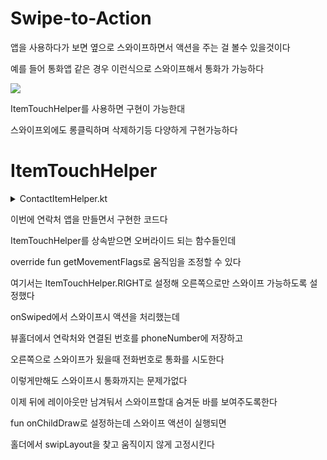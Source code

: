Swipe-to-Action
=
앱을 사용하다가 보면 옆으로 스와이프하면서 액션을 주는 걸 볼수 있을것이다

예를 들어 통화앱 같은 경우 이런식으로 스와이프해서 통화가 가능하다

![](https://github.com/nbCampGroup-2-24-01-15/ColorContacts/assets/116724657/5d02ae5f-2192-48a1-9ae7-3df92a42f77d)

ItemTouchHelper를 사용하면 구현이 가능한대

스와이프외에도 롱클릭하며 삭제하기등 다양하게 구현가능하다

# ItemTouchHelper

<details>
<summary>ContactItemHelper.kt</summary>

```kotlin
class ContactItemHelper(val context: Context): ItemTouchHelper.Callback() {

    //드래그 또는 스와이프를 할 수 있는데, 상 하 좌 우로 선택가능, 드래그롤 통해 순서변경도 가능
    override fun getMovementFlags(
        recyclerView: RecyclerView,
        viewHolder: RecyclerView.ViewHolder
    ): Int {
        val swipeFqwelags = ItemTouchHelper.RIGHT
        return makeMovementFlags(0, swipeFqwelags)
        //오른쪽으로만 슬라이드 가능하게 설정
    }

    //드래그시 호출
    override fun onMove(
        recyclerView: RecyclerView,
        viewHolder: RecyclerView.ViewHolder,
        target: RecyclerView.ViewHolder
    ): Boolean {
        // 드래그 기능은 사용하지 않으므로 false 반환
        return false
    }

    //스와이프 동작 활성화
    override fun isItemViewSwipeEnabled(): Boolean {
        return true
    }
    //롱터치는 비활성화한다
    override fun isLongPressDragEnabled(): Boolean {
        return false
    }

    /**
     * TODO 스와이프 설정
     *
     * @param viewHolder ContactAdapter의 ItemViewHolder
     * @param direction 스와이프의 동작 방향
     * 오른쪽으로 스와이프할시 전화 걸기 인텐트 생성
     */
    override fun onSwiped(viewHolder: RecyclerView.ViewHolder, direction: Int) {
        val personViewHolder = viewHolder as ContactAdapter.ItemViewHolder
        val phoneNumber = UserList.userList.find { it.name == personViewHolder.name.text}?.phone

        if (direction == ItemTouchHelper.RIGHT){
            val callUriSwiped = Uri.parse("tel:$phoneNumber ")
            val callIntent = Intent(Intent.ACTION_CALL, callUriSwiped)
            context.startActivity(callIntent)
        }
    }

    //레이아웃 뒤에 숨겨진 뷰들을 냅두고 겉에 있는 레이아웃만 이동시킨다
    override fun onChildDraw(
        c: Canvas,
        recyclerView: RecyclerView,
        viewHolder: RecyclerView.ViewHolder,
        dX: Float,
        dY: Float,
        actionState: Int,
        isCurrentlyActive: Boolean
    ) {
        if(actionState == ItemTouchHelper.ACTION_STATE_SWIPE){
            val view = (viewHolder as ContactAdapter.ItemViewHolder).swipeLayout //리사이클러뷰의 레이아웃
            getDefaultUIUtil().onDraw(c, recyclerView, view, dX, dY, actionState, isCurrentlyActive)
        }//스와이프 동작에 따른 UI 변화를 적용
    }
}
```

</details>

이번에 연락처 앱을 만들면서 구현한 코드다

ItemTouchHelper를 상속받으면 오버라이드 되는 함수들인데

override fun getMovementFlags로 움직임을 조정할 수 있다

여기서는 ItemTouchHelper.RIGHT로 설정해 오른쪽으로만 스와이프 가능하도록 설정했다

onSwiped에서 스와이프시 액션을 처리했는데

뷰홀더에서 연락처와 연결된 번호를 phoneNumber에 저장하고

오른쪽으로 스와이프가 됬을때 전화번호로 통화를 시도한다

이렇게만해도 스와이프시 통화까지는 문제가없다

이제 뒤에 레이아웃만 남겨둬서 스와이프할대 숨겨둔 바를 보여주도록한다

fun onChildDraw로 설정하는데 스와이프 액션이 실행되면

홀더에서 swipLayout을 찾고 움직이지 않게 고정시킨다